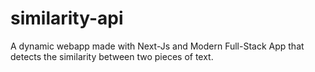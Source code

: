 # similarity-api
A dynamic webapp made with Next-Js and Modern Full-Stack App that detects the similarity between two pieces of text.
